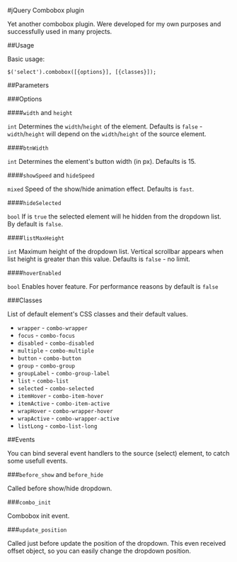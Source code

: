#jQuery Combobox plugin

Yet another combobox plugin. Were developed for my own purposes and successfully used in many projects.

##Usage

Basic usage:

    $('select').combobox([{options}], [{classes}]);

##Parameters

###Options

####`width` and `height`

`int` Determines the `width`/`height` of the element. Defaults is `false` - `width`/`height` will depend on the `width`/`height` of the source element. 

####`btnWidth`

`int` Determines the element's button width (in px). Defaults is 15.

####`showSpeed` and `hideSpeed`

`mixed` Speed of the show/hide animation effect. Defaults is `fast`.

####`hideSelected`

`bool` If is `true` the selected element will he hidden from the dropdown list. By default is `false`.

####`listMaxHeight`

`int` Maximum height of the dropdown list. Vertical scrollbar appears when list height is greater than this value. Defaults is `false` - no limit.

####`hoverEnabled`

`bool` Enables hover feature. For performance reasons by default is `false`

###Classes

List of default element's CSS classes and their default values.

* `wrapper` - `combo-wrapper`
* `focus` - `combo-focus`
* `disabled` - `combo-disabled`
* `multiple` - `combo-multiple`
* `button` - `combo-button`
* `group` - `combo-group`
* `groupLabel` - `combo-group-label`
* `list` - `combo-list`
* `selected` - `combo-selected`
* `itemHover` - `combo-item-hover`
* `itemActive` - `combo-item-active` 
* `wrapHover` - `combo-wrapper-hover`
* `wrapActive` - `combo-wrapper-active`
* `listLong` - `combo-list-long`

##Events

You can bind several event handlers to the source (select) element, to catch some usefull events.

###`before_show` and `before_hide`

Called before show/hide dropdown.

###`combo_init`

Combobox init event.

###`update_position`

Called just before update the position of the dropdown. This even received offset object, so you can easily change the dropdown position.